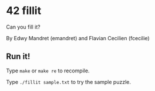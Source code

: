 # 42 fillit

Can you fill it?

By Edwy Mandret (emandret) and Flavian Cecilien (fcecilie)

## Run it!

Type `make` or `make re` to recompile.

Type `./fillit sample.txt` to try the sample puzzle.
